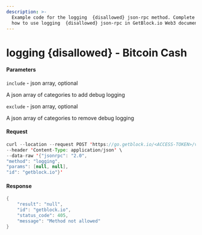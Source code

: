 ```yaml
---
description: >-
  Example code for the logging  {disallowed} json-rpc method. Сomplete guide on
  how to use logging  {disallowed} json-rpc in GetBlock.io Web3 documentation.
---
```


# logging {disallowed} - Bitcoin Cash

#### Parameters

`include` - json array, optional

A json array of categories to add debug logging

`exclude` - json array, optional

A json array of categories to remove debug logging

#### Request

```java
curl --location --request POST 'https://go.getblock.io/<ACCESS-TOKEN>/v1/mainnet/' \
--header 'Content-Type: application/json' \
--data-raw '{"jsonrpc": "2.0",
"method": "logging",
"params": [null, null],
"id": "getblock.io"}'
```

#### Response

```java
{
    "result": "null",
    "id": "getblock.io",
    "status_code": 405,
    "message": "Method not allowed"
}
```
